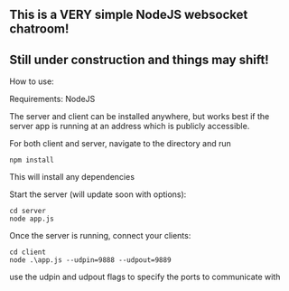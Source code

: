 ## This is a VERY simple NodeJS websocket chatroom! 

## Still under construction and things may shift!

How to use:

Requirements: NodeJS

The server and client can be installed anywhere, but works best if the server app is running at an address which is publicly accessible.

For both client and server, navigate to the directory and run

```
npm install

```

This will install any dependencies


Start the server (will update soon with options): 

```
cd server
node app.js
```

Once the server is running, connect your clients:

```
cd client
node .\app.js --udpin=9888 --udpout=9889
```

use the udpin and udpout flags to specify the ports to communicate with

